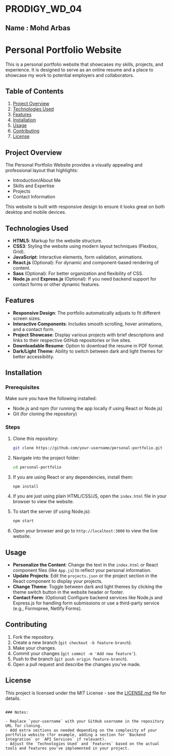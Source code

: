 # PRODIGY_WD_04
## Name : Mohd Arbas

# Personal Portfolio Website

This is a personal portfolio website that showcases my skills, projects, and experience. It is designed to serve as an online resume and a place to showcase my work to potential employers and collaborators.

## Table of Contents

1. [Project Overview](#project-overview)
2. [Technologies Used](#technologies-used)
3. [Features](#features)
4. [Installation](#installation)
5. [Usage](#usage)
6. [Contributing](#contributing)
7. [License](#license)

## Project Overview

The Personal Portfolio Website provides a visually appealing and professional layout that highlights:

- Introduction/About Me
- Skills and Expertise
- Projects
- Contact Information

This website is built with responsive design to ensure it looks great on both desktop and mobile devices.

## Technologies Used

- **HTML5**: Markup for the website structure.
- **CSS3**: Styling the website using modern layout techniques (Flexbox, Grid).
- **JavaScript**: Interactive elements, form validation, animations.
- **React.js** (Optional): For dynamic and component-based rendering of content.
- **Sass** (Optional): For better organization and flexibility of CSS.
- **Node.js** and **Express.js** (Optional): If you need backend support for contact forms or other dynamic features.

## Features

- **Responsive Design**: The portfolio automatically adjusts to fit different screen sizes.
- **Interactive Components**: Includes smooth scrolling, hover animations, and a contact form.
- **Project Showcase**: Display various projects with brief descriptions and links to their respective GitHub repositories or live sites.
- **Downloadable Resume**: Option to download the resume in PDF format.
- **Dark/Light Theme**: Ability to switch between dark and light themes for better accessibility.

## Installation

### Prerequisites

Make sure you have the following installed:
- Node.js and npm (for running the app locally if using React or Node.js)
- Git (for cloning the repository)

### Steps

1. Clone this repository:

   ```bash
   git clone https://github.com/your-username/personal-portfolio.git
   ```

2. Navigate into the project folder:

   ```bash
   cd personal-portfolio
   ```

3. If you are using React or any dependencies, install them:

   ```bash
   npm install
   ```

4. If you are just using plain HTML/CSS/JS, open the `index.html` file in your browser to view the website.

5. To start the server (if using Node.js):

   ```bash
   npm start
   ```

6. Open your browser and go to `http://localhost:3000` to view the live website.

## Usage

- **Personalize the Content**: Change the text in the `index.html` or React component files (like `App.js`) to reflect your personal information.
- **Update Projects**: Edit the `projects.json` or the project section in the React component to display your projects.
- **Change Theme**: Toggle between dark and light themes by clicking the theme switch button in the website header or footer.
- **Contact Form**: (Optional) Configure backend services like Node.js and Express.js for handling form submissions or use a third-party service (e.g., Formspree, Netlify Forms).

## Contributing

1. Fork the repository.
2. Create a new branch (`git checkout -b feature-branch`).
3. Make your changes.
4. Commit your changes (`git commit -m 'Add new feature'`).
5. Push to the branch (`git push origin feature-branch`).
6. Open a pull request and describe the changes you've made.

## License

This project is licensed under the MIT License - see the [LICENSE.md](LICENSE.md) file for details.
```

### Notes:

- Replace `your-username` with your GitHub username in the repository URL for cloning.
- Add extra sections as needed depending on the complexity of your portfolio website (for example, adding a section for `Backend Integration` or `API Services` if relevant).
- Adjust the `Technologies Used` and `Features` based on the actual tools and features you've implemented in your project.
